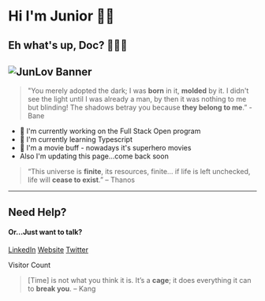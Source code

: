 <!--
**junlov/junlov** is a ✨ _special_ ✨ repository because its `README.md` (this file) appears on your GitHub profile.

Here are some ideas to get you started:

- 🔭 I’m currently working on ...
- 🌱 I’m currently learning ...
- 👯 I’m looking to collaborate on ...
- 🤔 I’m looking for help with ...
- 💬 Ask me about ...
- 📫 How to reach me: ...
- 😄 Pronouns: ...
- ⚡ Fun fact: ...
-->

# Hi I'm Junior 👋🏾
## Eh what's up, Doc? 🥕🐰🥕
![JunLov Banner](https://media.licdn.com/dms/image/D5616AQGLQoX785uMvg/profile-displaybackgroundimage-shrink_350_1400/0/1667837776159?e=1684368000&v=beta&t=AUpGtvT0rwLxZskVp1TIyF6gKH2zjd3InjB66bogQfI)
---


> "You merely adopted the dark; I was **born** in it, **molded** by it. I didn't see the light until I was already a man, by then it was nothing to me but blinding! The shadows betray you because **they belong to me**.” - Bane

- 🥞 I'm currently working on the Full Stack Open program
- 🎹 I'm currently learning Typescript
- 🍿 I'm a movie buff - nowadays it's superhero movies
- Also I'm updating this page...come back soon



> “This universe is **finite**, its resources, finite… if life is left unchecked, life will **cease to exist**.” – Thanos
---


## Need Help? 
#### Or...Just want to talk?
[LinkedIn](https://www.linkedin.com/in/juniorpl)
[Website](https://www.junlov.com)
[Twitter](https://wwww.twitter.com/junlov0)

Visitor Count



> [Time] is not what you think it is. It’s a **cage**; it does everything it can to **break you**. – Kang



